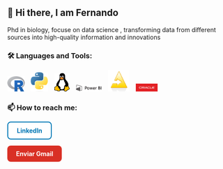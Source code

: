 ## 👋 Hi there, I am Fernando

Phd in biology, focuse on data science , transforming data from different sources into high-quality information and innovations


<h3>🛠️ Languages and Tools:</h3>

<p>
  <img src="https://github.com/FernandoMoroC/FernandoMoroC/blob/main/Rlogo.png" alt="R" width="40" style="margin-right:10px;"/>
  <img src="https://github.com/FernandoMoroC/FernandoMoroC/blob/main/Python-logo.png" alt="Python" width="40" style="margin-right:10px;"/>
  <img src="https://github.com/FernandoMoroC/FernandoMoroC/blob/main/Linux_mascot_tux.png" alt="Linux" width="35" style="margin-right:10px;"/>
  <img src="https://github.com/FernandoMoroC/FernandoMoroC/blob/main/Power-BI-logo-300x79%20(1).png" alt="Power BI" width="60" style="margin-right:10px;"/>
  <img src="https://github.com/FernandoMoroC/FernandoMoroC/blob/main/Knime-logo.png" alt="Knime" width="50" style="margin-right:10px;"/>
  <img src="https://github.com/FernandoMoroC/FernandoMoroC/blob/main/Oracle_redlogo.jpg" alt="Oracle" width="50"/>
</p>

<h3>📫 How to reach me:</h3>

<p>
  <a href="https://www.linkedin.com/in/fernando-moro-cordob%C3%A9s-40a314a6/" target="_blank" style="
    display: inline-block;
    background-color: #ffffff;
    color: #0077b5;
    padding: 10px 20px;
    text-decoration: none;
    border: 2px solid #0077b5;
    border-radius: 8px;
    margin-right: 10px;
    font-weight: bold;">
    LinkedIn
  </a>

  <a href="mailto:fernandomorocordobes@gmail.com" style="
    display: inline-block;
    background-color: #d93025;
    color: white;
    padding: 10px 20px;
    text-decoration: none;
    border-radius: 8px;
    font-weight: bold;">
    Enviar Gmail
  </a>
</p>



